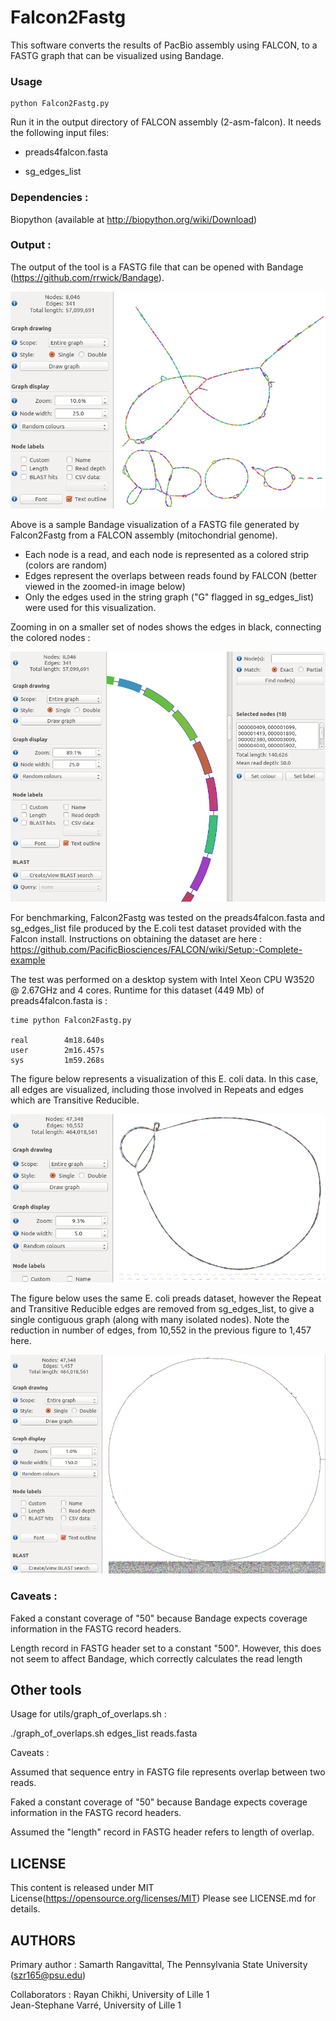# Falcon2Fastg 

This software converts the results of PacBio assembly using FALCON, to a FASTG 
graph that can be visualized using Bandage.

### Usage

    python Falcon2Fastg.py

Run it in the output directory of FALCON assembly (2-asm-falcon). It needs 
the following input files:

* preads4falcon.fasta

* sg_edges_list 


### Dependencies :

Biopython (available at http://biopython.org/wiki/Download)


### Output : 

The output of the tool is a FASTG file that can be opened with Bandage 
(https://github.com/rrwick/Bandage).

![Alt text](/img/Falcon2Fastg_after_bandage.png?raw=true "Falcon2Fastg after Bandage")


Above is a sample Bandage visualization of a FASTG file generated by 
Falcon2Fastg from a FALCON assembly (mitochondrial genome).

* Each node is a read, and each node is represented as a colored strip 
(colors are random)
* Edges represent the overlaps between reads found by FALCON (better viewed in 
the zoomed-in image below) 
* Only the edges used in the string graph ("G" flagged in sg_edges_list) were 
used for this visualization.



Zooming in on a smaller set of nodes shows the edges in black, connecting the colored nodes :


![Alt text](/img/zoomed_mito.png?raw=true "Falcon2Fastg zoom with Bandage")




For benchmarking, Falcon2Fastg was tested on the preads4falcon.fasta and 
sg_edges_list file produced by the E.coli test dataset provided with the Falcon
 install. Instructions on obtaining the dataset are here : 
https://github.com/PacificBiosciences/FALCON/wiki/Setup:-Complete-example  

The test was performed on a desktop system with Intel Xeon CPU W3520 @ 2.67GHz 
and 4 cores. Runtime for this dataset (449 Mb) of preads4falcon.fasta is :

    time python Falcon2Fastg.py

    real        4m18.640s
    user        2m16.457s
    sys         1m59.268s


The figure below represents a visualization of this E. coli data. In this case,
 all edges are visualized, including those involved in Repeats and edges which 
are Transitive Reducible.



![Alt text](/img/ecoli_Allnodes.png?raw=true "Ecoli all edges fastg after Bandage")





The figure below uses the same E. coli preads dataset, however the Repeat and 
Transitive Reducible edges are removed from sg_edges_list, to give a single 
contiguous graph (along with many isolated nodes). Note the reduction in number
 of edges, from 10,552 in the previous figure to 1,457 here.


![Alt text](/img/ecoli_Gnodes.png?raw=true "Ecoli 'G' edges fastg after Bandage")









### Caveats : 

Faked a constant coverage of "50" because Bandage expects coverage information
 in the FASTG record headers.

Length record in FASTG header set to a constant "500". However, this does not 
seem to affect Bandage, which correctly calculates the read length




## Other tools


Usage for utils/graph_of_overlaps.sh : 

./graph_of_overlaps.sh edges_list reads.fasta

Caveats :

Assumed that sequence entry in FASTG file represents overlap between two reads.

Faked a constant coverage of "50" because Bandage expects coverage information 
in the FASTG record headers.

Assumed the "length" record in FASTG header refers to length of overlap. 



## LICENSE 

This content is released under MIT License(https://opensource.org/licenses/MIT)
Please see LICENSE.md for details.


## AUTHORS

Primary author : Samarth Rangavittal, The Pennsylvania State University
                 (szr165@psu.edu)
  
Collaborators :  Rayan Chikhi, University of Lille 1                 
                 Jean-Stephane Varré, University of Lille 1

